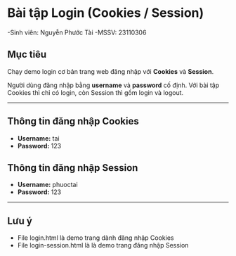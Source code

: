 # Bài tập Login (Cookies / Session)
-Sinh viên: Nguyễn Phước Tài
-MSSV:      23110306
## Mục tiêu
Chạy demo login cơ bản trang web đăng nhập với **Cookies** và **Session**.  

Người dùng đăng nhập bằng **username** và **password** cố định. Với bài tập Cookies thì chỉ có login, còn Session thì gồm login và logout.

---

## Thông tin đăng nhập Cookies
- **Username:** tai  
- **Password:** 123
  
## Thông tin đăng nhập Session
- **Username:** phuoctai  
- **Password:** 123
---

## Lưu ý
- File login.html là demo trang dành đăng nhập Cookies
- File login-session.html là là demo trang đăng nhập Session
